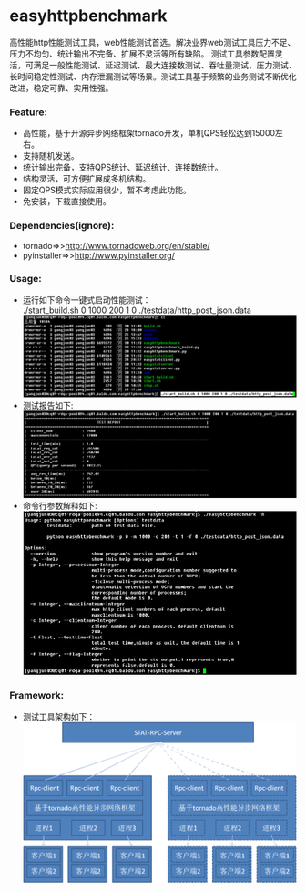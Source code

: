 easyhttpbenchmark
=================

高性能http性能测试工具，web性能测试首选。解决业界web测试工具压力不足、压力不均匀、统计输出不完备、扩展不灵活等所有缺陷。 测试工具参数配置灵活，可满足一般性能测试、延迟测试、最大连接数测试、吞吐量测试、压力测试、长时间稳定性测试、内存泄漏测试等场景。测试工具基于频繁的业务测试不断优化改进，稳定可靠、实用性强。   

### Feature:
* 高性能，基于开源异步网络框架tornado开发，单机QPS轻松达到15000左右。  
* 支持随机发送。
* 统计输出完备，支持QPS统计、延迟统计、连接数统计。    
* 结构灵活，可方便扩展成多机结构。  
* 固定QPS模式实际应用很少，暂不考虑此功能。      
* 免安装，下载直接使用。     

### Dependencies(ignore):    
* tornado=>>http://www.tornadoweb.org/en/stable/     
* pyinstaller=>>http://www.pyinstaller.org/     

### Usage:
* 运行如下命令一键式启动性能测试：    
./start_build.sh 0 1000 200 1 0 ./testdata/http_post_json.data
![image](screenshot/001.jpg)     
* 测试报告如下:    
![image](screenshot/report.jpg)
* 命令行参数解释如下:    
![image](screenshot/002.jpg)

### Framework:    
* 测试工具架构如下：    
![image](screenshot/frame.png)     
